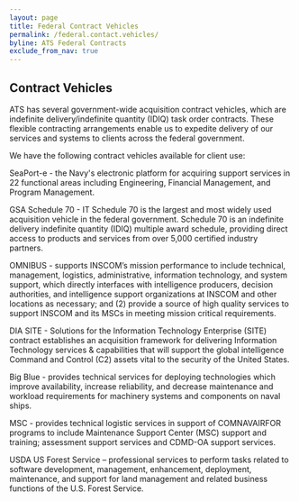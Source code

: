 ```yaml
---
layout: page
title: Federal Contract Vehicles
permalink: /federal.contact.vehicles/
byline: ATS Federal Contracts
exclude_from_nav: true
---
```


## Contract Vehicles
ATS has several government-wide acquisition contract vehicles, which are indefinite delivery/indefinite quantity (IDIQ) task order contracts. These flexible contracting arrangements enable us to expedite delivery of our services and systems to clients across the federal government.


We have the following contract vehicles available for client use:

SeaPort-e - the Navy's electronic platform for acquiring support services in 22 functional areas including Engineering, Financial Management, and Program Management.

GSA Schedule 70 - IT Schedule 70 is the largest and most widely used acquisition vehicle in the federal government. Schedule 70 is an indefinite delivery indefinite quantity (IDIQ) multiple award schedule, providing direct access to products and services from over 5,000 certified industry partners.

OMNIBUS - supports INSCOM’s mission performance to include technical, management, logistics, administrative, information technology, and system support, which directly interfaces with intelligence producers, decision authorities, and intelligence support organizations at INSCOM and other locations as necessary; and (2) provide a source of high quality services to support INSCOM and its MSCs in meeting mission critical requirements.

DIA SITE - Solutions for the Information Technology Enterprise (SITE) contract establishes an acquisition framework for delivering Information Technology services & capabilities that will support the global intelligence Command and Control (C2) assets vital to the security of the United States.

Big Blue - provides technical services for deploying technologies which improve availability, increase reliability, and decrease maintenance and workload requirements for machinery systems and components on naval ships.

MSC - provides technical logistic services in support of COMNAVAIRFOR programs to include Maintenance Support Center (MSC) support and training; assessment support services and CDMD-OA support services.

USDA US Forest Service – professional services to perform tasks related to software development, management, enhancement, deployment, maintenance, and support for land management and related business functions of the U.S. Forest Service.
